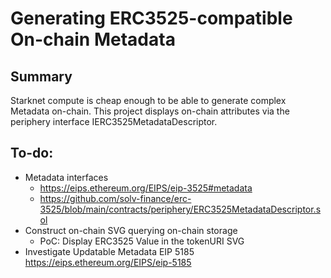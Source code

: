 # Generating ERC3525-compatible On-chain Metadata

## Summary
Starknet compute is cheap enough to be able to generate complex Metadata on-chain.
This project displays on-chain attributes via the periphery interface IERC3525MetadataDescriptor.

## To-do:
- Metadata interfaces
  - https://eips.ethereum.org/EIPS/eip-3525#metadata
  - https://github.com/solv-finance/erc-3525/blob/main/contracts/periphery/ERC3525MetadataDescriptor.sol
- Construct on-chain SVG querying on-chain storage
  - PoC: Display ERC3525 Value in the tokenURI SVG
- Investigate Updatable Metadata EIP 5185 https://eips.ethereum.org/EIPS/eip-5185
